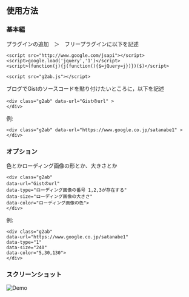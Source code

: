 使用方法
---
### 基本編
プラグインの追加　＞　フリープラグインに以下を記述

```
<script src="http://www.google.com/jsapi"></script>
<script>google.load('jquery','1')</script>
<script>(function(j){j(function(){$=jQuery=j})})($)</script>

<script src="g2ab.js"></script>
```

ブログでGistのソースコードを貼り付けたいところに，以下を記述

```
<div class="g2ab" data-url="Gistのurl" >
</div>
```

例:

```
<div class="g2ab" data-url="https://www.google.co.jp/satanabe1" >
</div>
```

### オプション
色とかローディング画像の形とか、大きさとか
```
<div class="g2ab"
data-url="Gistのurl"
data-type="ローディング画像の番号 1,2,3が存在する"
data-size="ローディング画像の大きさ"
data-color="ローディング画像の色">
</div>
```

例:

```
<div class="g2ab"
data-url="https://www.google.co.jp/satanabe1"
data-type="1"
data-size="240"
data-color="5,30,130">
</div>
```

### スクリーンショット
![Demo](https://raw.github.com/satanabe1/G2AB/master/pic/type.png)


